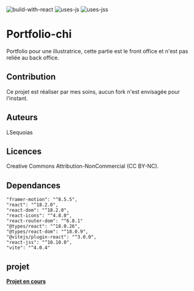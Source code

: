 ![build-with-react](https://github.com/LSequoias/portfolio-chi/assets/108955634/1178b74e-e9bb-48bf-be89-07bb3c0253fe)
![uses-js](https://github.com/LSequoias/portfolio-chi/assets/108955634/6ddf6316-7dbf-40dd-abc1-ed4200fdc0ae)
![uses-jss](https://github.com/LSequoias/portfolio-chi/assets/108955634/71f46854-bd25-4c86-9b13-427209e0d315)  

# Portfolio-chi

Portfolio pour une illustratrice, cette partie est le front office et n'est pas reliée au back office.

## Contribution
Ce projet est réaliser par mes soins, aucun fork n'est envisagée pour l'instant.

## Auteurs
LSequoias

## Licences
Creative Commons Attribution-NonCommercial (CC BY-NC).

## Dependances
    "framer-motion": "^8.5.5",
    "react": "^18.2.0",
    "react-dom": "^18.2.0",
    "react-icons": "^4.8.0",
    "react-router-dom": "^6.8.1"
    "@types/react": "^18.0.26",
    "@types/react-dom": "^18.0.9",
    "@vitejs/plugin-react": "^3.0.0",
    "react-jss": "^10.10.0",
    "vite": "^4.0.4"

## projet
**[Projet en cours](http://sequoias.alwaysdata.net/)**

